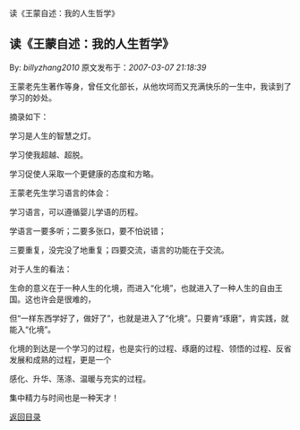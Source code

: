 读《王蒙自述：我的人生哲学》
## 读《王蒙自述：我的人生哲学》

By: *billyzhang2010* 原文发布于：*2007-03-07 21:18:39*

王蒙老先生著作等身，曾任文化部长，从他坎坷而又充满快乐的一生中，我读到了学习的妙处。

摘录如下：

 学习是人生的智慧之灯。

学习使我超越、超脱。

学习促使人采取一个更健康的态度和方略。

 

王蒙老先生学习语言的体会：

学习语言，可以遵循婴儿学语的历程。

学语言一要多听；二要多张口，要不怕说错；

三要重复，没完没了地重复；四要交流，语言的功能在于交流。

对于人生的看法：

  生命的意义在于一种人生的化境，而进入“化境”，也就进入了一种人生的自由王国。这也许会是很难的，

但“一样东西学好了，做好了”，也就是进入了“化境”。只要肯“琢磨”，肯实践，就能入“化境”。

  化境的到达是一个学习的过程，也是实行的过程、琢磨的过程、领悟的过程、反省发展和成熟的过程，更是一个

感化、升华、荡涤、温暖与充实的过程。

 

集中精力与时间也是一种天才！

[返回目录](index.html)
